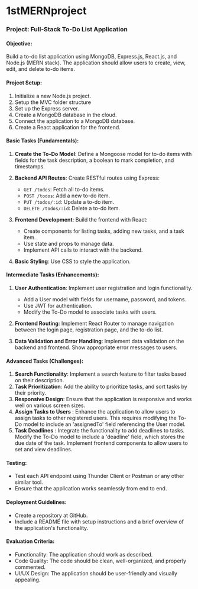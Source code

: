 # 1stMERNproject
### Project: Full-Stack To-Do List Application

#### Objective:

Build a to-do list application using MongoDB, Express.js, React.js, and Node.js (MERN stack). The application should allow users to create, view, edit, and delete to-do items.

#### Project Setup:

1. Initialize a new Node.js project.
2. Setup the MVC folder structure
3. Set up the Express server.
4. Create a MongoDB database in the cloud.
5. Connect the application to a MongoDB database.
6. Create a React application for the frontend.

#### Basic Tasks (Fundamentals):

1. **Create the To-Do Model**: Define a Mongoose model for to-do items with fields for the task description, a boolean to mark completion, and timestamps.
2. **Backend API Routes**: Create RESTful routes using Express:

   - `GET /todos`: Fetch all to-do items.
   - `POST /todos`: Add a new to-do item.
   - `PUT /todos/:id`: Update a to-do item.
   - `DELETE /todos/:id`: Delete a to-do item.

3. **Frontend Development**: Build the frontend with React:

   - Create components for listing tasks, adding new tasks, and a task item.
   - Use state and props to manage data.
   - Implement API calls to interact with the backend.

4. **Basic Styling**: Use CSS to style the application.

#### Intermediate Tasks (Enhancements):

1. **User Authentication**: Implement user registration and login functionality.

   - Add a User model with fields for username, password, and tokens.
   - Use JWT for authentication.
   - Modify the To-Do model to associate tasks with users.

2. **Frontend Routing**: Implement React Router to manage navigation between the login page, registration page, and the to-do list.
3. **Data Validation and Error Handling**: Implement data validation on the backend and frontend. Show appropriate error messages to users.

#### Advanced Tasks (Challenges):

1. **Search Functionality**: Implement a search feature to filter tasks based on their description.
2. **Task Prioritization**: Add the ability to prioritize tasks, and sort tasks by their priority.
3. **Responsive Design**: Ensure that the application is responsive and works well on various screen sizes.
4. **Assign Tasks to Users** : Enhance the application to allow users to assign tasks to other registered users. This requires modifying the To-Do model to include an 'assignedTo' field referencing the User model.
5. **Task Deadlines** : Integrate the functionality to add deadlines to tasks. Modify the To-Do model to include a 'deadline' field, which stores the due date of the task. Implement frontend components to allow users to set and view deadlines.

#### Testing:

- Test each API endpoint using Thunder Client or Postman or any other similar tool.
- Ensure that the application works seamlessly from end to end.

#### Deployment Guidelines:

- Create a repository at GitHub.
- Include a README file with setup instructions and a brief overview of the application's functionality.

#### Evaluation Criteria:

- Functionality: The application should work as described.
- Code Quality: The code should be clean, well-organized, and properly commented.
- UI/UX Design: The application should be user-friendly and visually appealing.